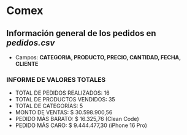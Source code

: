 # Comex

## Información general de los pedidos en _pedidos.csv_
- Campos: **CATEGORIA, PRODUCTO, PRECIO, CANTIDAD, FECHA, CLIENTE**

### INFORME DE VALORES TOTALES
- TOTAL DE PEDIDOS REALIZADOS: 16
- TOTAL DE PRODUCTOS VENDIDOS: 35
- TOTAL DE CATEGORÍAS: 5
- MONTO DE VENTAS: $ 30.598.900,56
- PEDIDO MÁS BARATO: $ 16.325,76 (Clean Code)
- PEDIDO MÁS CARO: $ 9.444.477,30 (iPhone 16 Pro)